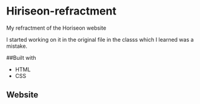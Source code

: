 # Hiriseon-refractment

My refractment of the Horiseon website

I started working on it in the original file in the classs which I learned was a mistake. 

##Built with
* HTML
* CSS

## Website 
